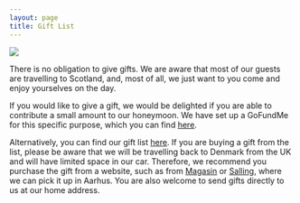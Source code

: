 ```yaml
---
layout: page
title: Gift List
---
```


<a href="https://lh3.googleusercontent.com/ldR5ocBLhSeOm2jYfbhG37HvUQtcEKN3eWu5FrmauqyoBRW6GZNCNlWK6Pay9jLRCyaswn2bdKWWuJRNESbJkI3vLp4X_7ZW41QD_ZLXG7X3juEWjx56-xWBiOTGRr6mWLS7DoxAgQ=w2400?source=screenshot.guru"> <img src="https://lh3.googleusercontent.com/ldR5ocBLhSeOm2jYfbhG37HvUQtcEKN3eWu5FrmauqyoBRW6GZNCNlWK6Pay9jLRCyaswn2bdKWWuJRNESbJkI3vLp4X_7ZW41QD_ZLXG7X3juEWjx56-xWBiOTGRr6mWLS7DoxAgQ=w600-h315-p-k" /> </a>

There is no obligation to give gifts. We are aware that most of our guests are travelling to Scotland, and, most of all, we just want to you come and enjoy yourselves on the day.

If you would like to give a gift, we would be delighted if you are able to contribute a small amount to our honeymoon. We have set up a GoFundMe for this specific purpose, which you can find [here](https://gofund.me/b9be96c1). 

Alternatively, you can find our gift list [here](LINKTBD). If you are buying a gift from the list, please be aware that we will be travelling back to Denmark from the UK and will have limited space in our car. Therefore, we recommend you purchase the gift from a website, such as from [Magasin](https://www.magasin.dk/) or [Salling](https://salling.dk/bolig/c-6/), where we can pick it up in Aarhus. You are also welcome to send gifts directly to us at our home address.
